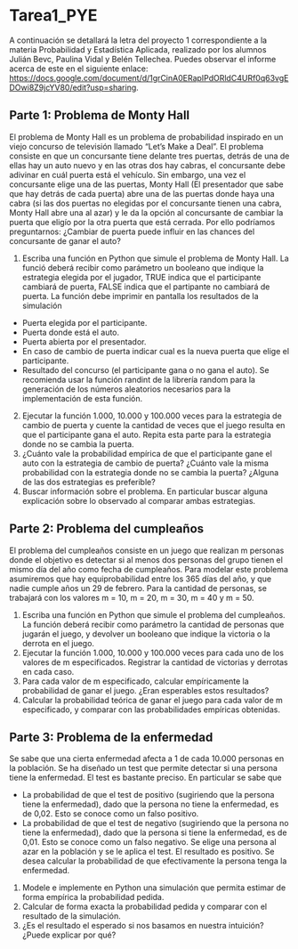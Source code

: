 # Tarea1_PYE
  A continuación se detallará la letra del proyecto 1 correspondiente a la materia Probabilidad y Estadística Aplicada, realizado por los alumnos Julián Bevc, Paulina Vidal y Belén Tellechea. Puedes observar el informe acerca de este en el siguiente enlace: https://docs.google.com/document/d/1grCinA0ERapIPdORldC4URf0q63vgEDOwi8Z9jcYV80/edit?usp=sharing. 

## Parte 1: Problema de Monty Hall
  El problema de Monty Hall es un problema de probabilidad inspirado en un viejo concurso de televisión llamado “Let’s Make a Deal”. El problema consiste en que un concursante tiene delante tres puertas, detrás de una de ellas hay un auto nuevo y en las otras dos hay cabras, el concursante debe adivinar en cuál puerta está el vehículo.
  Sin embargo, una vez el concursante elige una de las puertas, Monty Hall (El presentador que sabe que hay detrás de cada puerta) abre una de las puertas donde haya una cabra (si las dos puertas no elegidas por el concursante tienen una cabra, Monty Hall abre una al azar) y le da la opción al concursante de cambiar la puerta que eligío por la otra puerta que está cerrada. Por ello podríamos preguntarnos: ¿Cambiar de puerta puede influir en las chances del concursante de ganar el auto?
1.  Escriba una función en Python que simule el problema de Monty Hall. La funció deberá recibir como parámetro un booleano que indique la estrategia elegida por el jugador, TRUE indica que el participante cambiará de puerta, FALSE indica que el partipante no cambiará de puerta. La función debe imprimir en pantalla los resultados de la simulación
- Puerta elegida por el participante.
- Puerta donde está el auto.
- Puerta abierta por el presentador.
- En caso de cambio de puerta indicar cual es la nueva puerta que elige el participante.
- Resultado del concurso (el participante gana o no gana el auto).
  Se recomienda usar la función randint de la librería random para la generación de los números aleatorios necesarios para la implementación de esta función.
2. Ejecutar la función 1.000, 10.000 y 100.000 veces para la estrategia de cambio de puerta y cuente la cantidad de veces que el juego resulta en que el participante gana el auto. Repita esta parte para la estrategia donde no se cambia la puerta.
3. ¿Cuánto vale la probabilidad empírica de que el participante gane el auto con la estrategia de cambio de puerta? ¿Cuánto vale la misma probabilidad con la estrategia donde no se cambia la puerta? ¿Alguna de las dos estrategias es preferible?
4. Buscar información sobre el problema. En particular buscar alguna explicación sobre lo observado al comparar ambas estrategias.

## Parte 2: Problema del cumpleaños 
  El problema del cumpleaños consiste en un juego que realizan m personas donde el objetivo es detectar si al menos dos personas del grupo tienen el mismo día del año como fecha de cumpleaños.
  Para modelar este problema asumiremos que hay equiprobabilidad entre los 365 días del año, y que nadie cumple años un 29 de febrero.
  Para la cantidad de personas, se trabajará con los valores m = 10, m = 20, m = 30, m = 40 y m = 50.
1. Escriba una función en Python que simule el problema del cumpleaños. La función deberá recibir como parámetro la cantidad de personas que jugarán el juego, y devolver un booleano que indique la victoria o la derrota en el juego.
2. Ejecutar la función 1.000, 10.000 y 100.000 veces para cada uno de los valores de m especificados. Registrar la cantidad de victorias y derrotas en cada caso.
3. Para cada valor de m especificado, calcular empíricamente la probabilidad de ganar el juego. ¿Eran esperables estos resultados?
4. Calcular la probabilidad teórica de ganar el juego para cada valor de m especificado, y comparar con las probabilidades empíricas obtenidas.

## Parte 3: Problema de la enfermedad
  Se sabe que una cierta enfermedad afecta a 1 de cada 10.000 personas en la población. Se ha diseñado un test que permite detectar si una persona tiene la enfermedad. El test es bastante preciso. En particular se sabe que
- La probabilidad de que el test de positivo (sugiriendo que la persona tiene la enfermedad), dado que la persona no tiene la enfermedad, es de 0,02. Esto se conoce como un falso positivo.
- La probabilidad de que el test de negativo (sugiriendo que la persona no tiene la enfermedad), dado que la persona si tiene la enfermedad, es de 0,01. Esto se conoce como un falso negativo.
  Se elige una persona al azar en la población y se le aplica el test. El resultado es positivo. Se desea calcular la probabilidad de que efectivamente la persona tenga la enfermedad.
1. Modele e implemente en Python una simulación que permita estimar de forma empírica la probabilidad pedida.
2. Calcular de forma exacta la probabilidad pedida y comparar con el resultado de la simulación.
3. ¿Es el resultado el esperado si nos basamos en nuestra intuición? ¿Puede explicar por qué?
